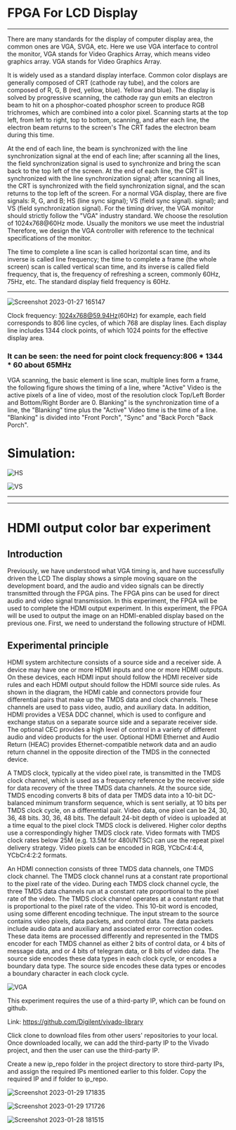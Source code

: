 # FPGA For LCD Display




* * *

There are many standards for the display of computer display area, the common ones are VGA, SVGA, etc. Here we use VGA interface to control the monitor, VGA stands for Video Graphics Array, which means video graphics array. VGA stands for Video Graphics Array.



It is widely used as a standard display interface. Common color displays are generally composed of CRT (cathode ray tube), and the colors are composed of R, G, B (red, yellow, blue). Yellow and blue). The display is solved by progressive scanning, the cathode ray gun emits an electron beam to hit on a phosphor-coated phosphor screen to produce RGB trichromes, which are combined into a color pixel. Scanning starts at the top left, from left to right, top to bottom, scanning, and after each line, the electron beam returns to the screen's The CRT fades the electron beam during this time.


At the end of each line, the beam is synchronized with the line synchronization signal at the end of each line; after scanning all the lines, the field synchronization signal is used to synchronize and bring the scan back to the top left of the screen. At the end of each line, the CRT is synchronized with the line synchronization signal; after scanning all lines, the CRT is synchronized with the field synchronization signal, and the scan returns to the top left of the screen.
For a normal VGA display, there are five signals: R, G, and B; HS (line sync signal); VS (field sync signal). signal); and VS (field synchronization signal).
For the timing driver, the VGA monitor should strictly follow the "VGA" industry standard. We choose the resolution of  1024x768@60Hz mode.
Usually the monitors we use meet the industrial Therefore, we design the VGA controller with reference to the technical specifications of the monitor.




The time to complete a line scan is called horizontal scan time, and its inverse is called line frequency; the time to complete a frame (the whole screen) scan is called vertical scan time, and its inverse is called field frequency, that is, the frequency of refreshing a screen, commonly 60Hz, 75Hz, etc. The standard display field frequency is 60Hz.


* * *

![Screenshot 2023-01-27 165147](https://user-images.githubusercontent.com/68816726/215047836-3769d0ab-b09c-41ad-82f6-e68774740646.png)


Clock frequency: 1024x768@59.94Hz(60Hz) for example, each field corresponds to 806 line cycles, of which 768 are display lines. Each display line includes 1344 clock points, of which 1024 points for the effective display area.

### It can be seen: the need for point clock frequency:806 * 1344 * 60 about 65MHz

VGA scanning, the basic element is line scan, multiple lines form a frame, the following figure shows the timing of a line, where "Active" Video is the active pixels of a line of video, most of the resolution clock Top/Left Border and Bottom/Right Border are 0.
Blanking" is the synchronization time of a line, the "Blanking" time plus the "Active" Video time is the time of a line. "Blanking" is divided into "Front Porch", "Sync" and "Back Porch "Back Porch".


# Simulation:

![HS](https://user-images.githubusercontent.com/68816726/215075026-8d868f39-69fd-4f94-8cf9-611e98945a84.png)


![VS](https://user-images.githubusercontent.com/68816726/215075031-99c38b60-466d-4d4a-8c89-d84cc0e5862b.png)


* * *
- - -



# HDMI output color bar experiment
## Introduction

Previously, we have understood what VGA timing is, and have successfully driven the LCD
The display shows a simple moving square on the development board, and the audio and video signals can be directly transmitted through the FPGA pins. The FPGA pins can be used for direct audio and video signal transmission. In this experiment, the FPGA will be used to complete the HDMI output experiment. In this experiment, the FPGA will be used to output the image on an HDMI-enabled display based on the previous one. First, we need to understand the following structure of HDMI.


## Experimental principle

HDMI system architecture consists of a source side and a receiver side. A device may have one or more HDMI inputs and one or more HDMI outputs. On these devices, each HDMI input should follow the HDMI receiver side rules and each HDMI output should follow the HDMI source side rules. As shown in the diagram, the HDMI cable and connectors provide four differential pairs that make up the TMDS data and clock channels. These channels are used to pass video, audio, and auxiliary data. In addition, HDMI provides a VESA DDC channel, which is used to configure and exchange status on a separate source side and a separate receiver side. The optional CEC provides a high level of control in a variety of different audio and video products for the user. Optional HDMI Ethernet and Audio Return (HEAC) provides Ethernet-compatible network data and an audio return channel in the opposite direction of the TMDS in the connected device.



A TMDS clock, typically at the video pixel rate, is transmitted in the TMDS clock channel, which is used as a frequency reference by the receiver side for data recovery of the three TMDS data channels. At the source side, TMDS encoding converts 8 bits of data per TMDS data into a 10-bit DC-balanced minimum transform sequence, which is sent serially, at 10 bits per TMDS clock cycle, on a differential pair. Video data, one pixel can be 24, 30, 36, 48 bits. 30, 36, 48 bits. The default 24-bit depth of video is uploaded at a time equal to the pixel clock TMDS clock is delivered. Higher color depths use a correspondingly higher TMDS clock rate. Video formats with TMDS clock rates below 25M (e.g. 13.5M for 480i/NTSC) can use the repeat pixel delivery strategy. Video pixels can be encoded in RGB, YCbCr4:4:4, YCbCr4:2:2 formats.



An HDMI connection consists of three TMDS data channels, one TMDS clock channel. The TMDS clock channel runs at a constant rate proportional to the pixel rate of the video. During each TMDS clock channel cycle, the three TMDS data channels run at a constant rate proportional to the pixel rate of the video. The TMDS clock channel operates at a constant rate that is proportional to the pixel rate of the video. This 10-bit word is encoded, using some different encoding technique. The input stream to the source contains video pixels, data packets, and control data. The data packets include audio data and auxiliary and associated error correction codes. These data items are processed differently and represented in the TMDS encoder for each TMDS channel as either 2 bits of control data, or 4 bits of message data, and
or 4 bits of telegram data, or 8 bits of video data. The source side encodes these data types in each clock cycle, or encodes a boundary data type. The source side encodes these data types or encodes a boundary character in each clock cycle.


![VGA](https://user-images.githubusercontent.com/68816726/215316579-136f1ded-d044-4b62-874c-baecddf5b6f7.png)

This experiment requires the use of a third-party IP, which can be found on github.

Link: https://github.com/Digilent/vivado-library

Click clone to download files from other users' repositories to your local. Once downloaded locally, we can add the third-party IP to the Vivado project, and then the user can use the third-party IP.

Create a new ip_repo folder in the project directory to store third-party IPs, and assign the required IPs mentioned earlier to this folder. Copy the required IP and if folder to ip_repo. 

![Screenshot 2023-01-29 171835](https://user-images.githubusercontent.com/68816726/215316950-1519ab1c-d8e0-48e2-94d1-4249d41c7fe9.png)


![Screenshot 2023-01-29 171726](https://user-images.githubusercontent.com/68816726/215316899-61849c3a-728b-4da2-a6bf-8df743ad27f8.png)





![Screenshot 2023-01-28 181515](https://user-images.githubusercontent.com/68816726/215261249-1180ff39-39b5-4a85-aee6-1f186f9a162c.png)
